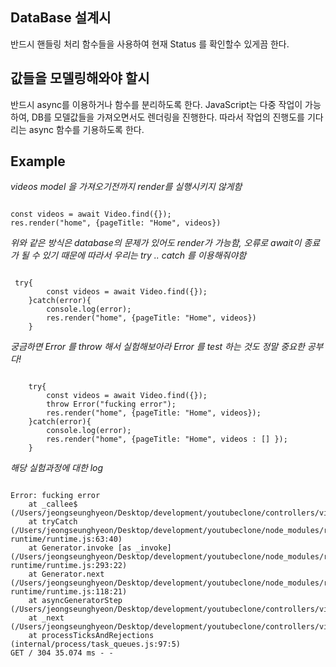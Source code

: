 ## DataBase 설계시

반드시 핸들링 처리 함수들을 사용하여 현재 Status 를 확인할수 있게끔 한다.


## 값들을 모델링해와야 할시

반드시 async를 이용하거나 함수를 분리하도록 한다. JavaScript는 다중 작업이 가능하여, DB를 모델값들을 가져오면서도 렌더링을 진행한다.
따라서 작업의 진행도를 기다리는 async 함수를 기용하도록 한다.

## Example 

*videos model 을 가져오기전까지 render를 실행시키지 않게함*

<pre><code>
const videos = await Video.find({});
res.render("home", {pageTitle: "Home", videos})
</code></pre>

*위와 같은 방식은 database의 문제가 있어도 render가 가능함, 오류로 await이 종료가 될 수 있기 때문에*
*따라서 우리는 try .. catch 를 이용해줘야함*

<pre><code>
 try{
        const videos = await Video.find({});
    }catch(error){
        console.log(error);
        res.render("home", {pageTitle: "Home", videos})
    }
</code></pre>

*궁금하면 Error 를 throw 해서 실험해보아라*
*Error 를 test 하는 것도 정말 중요한 공부다!*


<pre><code>
    try{
        const videos = await Video.find({});
        throw Error("fucking error");
        res.render("home", {pageTitle: "Home", videos});
    }catch(error){
        console.log(error);
        res.render("home", {pageTitle: "Home", videos : [] });
    }
</code></pre>

*해당 실험과정에 대한 log*
<pre><code>
Error: fucking error
    at _callee$ (/Users/jeongseunghyeon/Desktop/development/youtubeclone/controllers/videoController.js:6:15)
    at tryCatch (/Users/jeongseunghyeon/Desktop/development/youtubeclone/node_modules/regenerator-runtime/runtime.js:63:40)
    at Generator.invoke [as _invoke] (/Users/jeongseunghyeon/Desktop/development/youtubeclone/node_modules/regenerator-runtime/runtime.js:293:22)
    at Generator.next (/Users/jeongseunghyeon/Desktop/development/youtubeclone/node_modules/regenerator-runtime/runtime.js:118:21)
    at asyncGeneratorStep (/Users/jeongseunghyeon/Desktop/development/youtubeclone/controllers/videoController.js:14:103)
    at _next (/Users/jeongseunghyeon/Desktop/development/youtubeclone/controllers/videoController.js:16:194)
    at processTicksAndRejections (internal/process/task_queues.js:97:5)
GET / 304 35.074 ms - -
</code></pre>